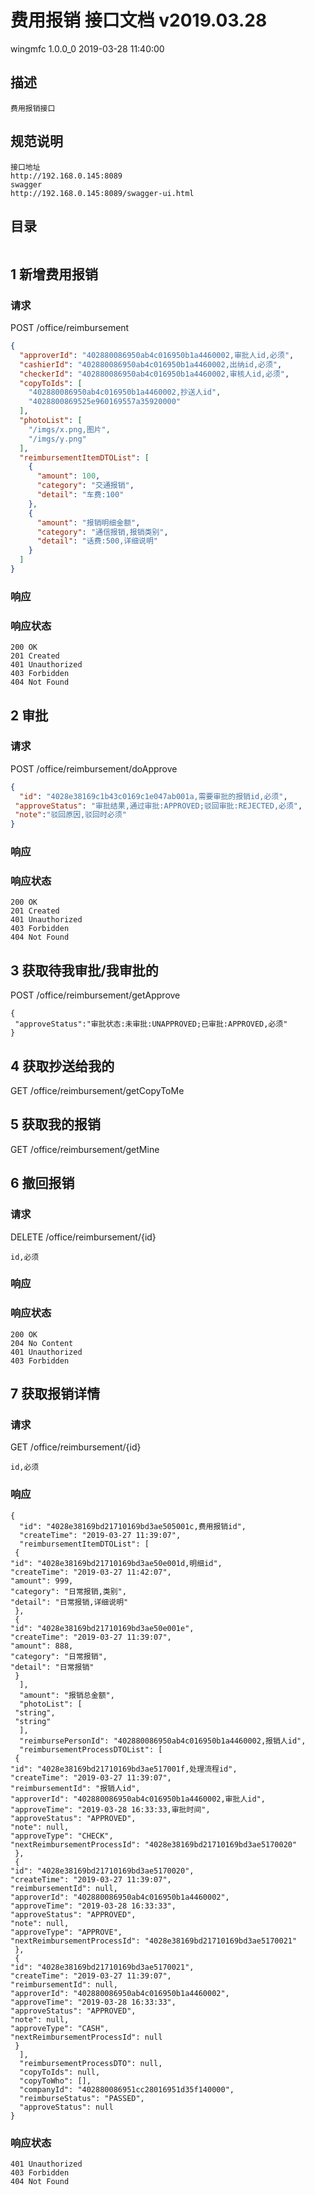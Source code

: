 # 费用报销 接口文档 v2019.03.28
wingmfc 1.0.0_0
2019-03-28 11:40:00
## 描述
```
费用报销接口
```
## 规范说明
```
接口地址
http://192.168.0.145:8089
swagger
http://192.168.0.145:8089/swagger-ui.html
```
## 目录
```
```
## 1 新增费用报销
### 请求
POST /office/reimbursement
```JSON
{
  "approverId": "402880086950ab4c016950b1a4460002,审批人id,必须",
  "cashierId": "402880086950ab4c016950b1a4460002,出纳id,必须",
  "checkerId": "402880086950ab4c016950b1a4460002,审核人id,必须",
  "copyToIds": [
    "402880086950ab4c016950b1a4460002,抄送人id",
    "4028800869525e960169557a35920000"
  ],
  "photoList": [
    "/imgs/x.png,图片",
    "/imgs/y.png"
  ],
  "reimbursementItemDTOList": [
    {
      "amount": 100,
      "category": "交通报销",
      "detail": "车费:100"
    },
    {
      "amount": "报销明细金额",
      "category": "通信报销,报销类别",
      "detail": "话费:500,详细说明"
    }
  ]
}
```
### 响应
### 响应状态
```
200 OK
201 Created
401 Unauthorized
403 Forbidden
404 Not Found
```
## 2 审批
### 请求
POST /office/reimbursement/doApprove
```JSON
{
  "id": "4028e38169c1b43c0169c1e047ab001a,需要审批的报销id,必须",
 "approveStatus": "审批结果,通过审批:APPROVED;驳回审批:REJECTED,必须",
 "note":"驳回原因,驳回时必须"
}
```
### 响应
### 响应状态
```
200 OK
201 Created
401 Unauthorized
403 Forbidden
404 Not Found
```
## 3 获取待我审批/我审批的
POST /office/reimbursement/getApprove
```
{
 "approveStatus":"审批状态:未审批:UNAPPROVED;已审批:APPROVED,必须"
}
```
## 4 获取抄送给我的
GET /office/reimbursement/getCopyToMe
## 5 获取我的报销
GET /office/reimbursement/getMine
## 6 撤回报销
### 请求
DELETE /office/reimbursement/{id}
```
id,必须
```
### 响应
### 响应状态
```
200 OK
204 No Content
401 Unauthorized
403 Forbidden
```
## 7 获取报销详情
### 请求
GET /office/reimbursement/{id}
```
id,必须
```
### 响应
```
{
  "id": "4028e38169bd21710169bd3ae505001c,费用报销id",
  "createTime": "2019-03-27 11:39:07",
  "reimbursementItemDTOList": [
 {
"id": "4028e38169bd21710169bd3ae50e001d,明细id",
"createTime": "2019-03-27 11:42:07",
"amount": 999,
"category": "日常报销,类别",
"detail": "日常报销,详细说明"
 },
 {
"id": "4028e38169bd21710169bd3ae50e001e",
"createTime": "2019-03-27 11:39:07",
"amount": 888,
"category": "日常报销",
"detail": "日常报销"
 }
  ],
  "amount": "报销总金额",
  "photoList": [
 "string",
 "string"
  ],
  "reimbursePersonId": "402880086950ab4c016950b1a4460002,报销人id",
  "reimbursementProcessDTOList": [
 {
"id": "4028e38169bd21710169bd3ae517001f,处理流程id",
"createTime": "2019-03-27 11:39:07",
"reimbursementId": "报销人id",
"approverId": "402880086950ab4c016950b1a4460002,审批人id",
"approveTime": "2019-03-28 16:33:33,审批时间",
"approveStatus": "APPROVED",
"note": null,
"approveType": "CHECK",
"nextReimbursementProcessId": "4028e38169bd21710169bd3ae5170020"
 },
 {
"id": "4028e38169bd21710169bd3ae5170020",
"createTime": "2019-03-27 11:39:07",
"reimbursementId": null,
"approverId": "402880086950ab4c016950b1a4460002",
"approveTime": "2019-03-28 16:33:33",
"approveStatus": "APPROVED",
"note": null,
"approveType": "APPROVE",
"nextReimbursementProcessId": "4028e38169bd21710169bd3ae5170021"
 },
 {
"id": "4028e38169bd21710169bd3ae5170021",
"createTime": "2019-03-27 11:39:07",
"reimbursementId": null,
"approverId": "402880086950ab4c016950b1a4460002",
"approveTime": "2019-03-28 16:33:33",
"approveStatus": "APPROVED",
"note": null,
"approveType": "CASH",
"nextReimbursementProcessId": null
 }
  ],
  "reimbursementProcessDTO": null,
  "copyToIds": null,
  "copyToWho": [],
  "companyId": "402880086951cc28016951d35f140000",
  "reimburseStatus": "PASSED",
  "approveStatus": null
}
```
### 响应状态
```
401 Unauthorized
403 Forbidden
404 Not Found
```
